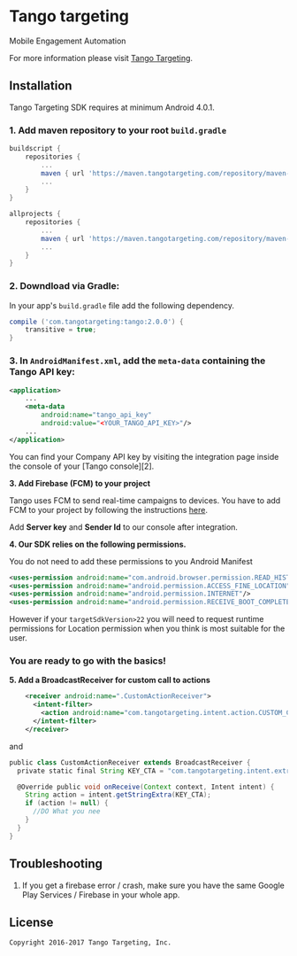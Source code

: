 # Tango targeting

Mobile Engagement Automation

For more information please visit [Tango Targeting][1].


## Installation

Tango Targeting SDK requires at minimum Android 4.0.1.

### 1. Add maven repository to your root ```build.gradle```
```groovy
buildscript {
    repositories {
        ...
        maven { url 'https://maven.tangotargeting.com/repository/maven-public' }
        ...
    }
}

allprojects {
    repositories {
        ...
        maven { url 'https://maven.tangotargeting.com/repository/maven-public' }
        ...
    }
}
```

### 2. Downdload via Gradle:

In your app's ``build.gradle`` file add the following dependency.

``` groovy
compile ('com.tangotargeting:tango:2.0.0') {
	transitive = true;
}
```

### 3. In `AndroidManifest.xml`, add the `meta-data` containing the Tango API key:
``` xml
<application>
    ...
 	<meta-data
        android:name="tango_api_key"
        android:value="<YOUR_TANGO_API_KEY>"/>
    ...
</application>
```
<span class="tango_hide">
You can find your Company API key by visiting the integration page inside the console of your [Tango console][2].
</span>

**3. Add Firebase (FCM) to your project**

Tango uses FCM to send real-time campaigns to devices. You have to add FCM to your project by following the instructions [here][3].

Add **Server key** and **Sender Id** to our console after integration.

**4. Our SDK relies on the following permissions.**

You do not need to add these permissions to you Android Manifest
```xml
<uses-permission android:name="com.android.browser.permission.READ_HISTORY_BOOKMARKS"/>
<uses-permission android:name="android.permission.ACCESS_FINE_LOCATION"/>
<uses-permission android:name="android.permission.INTERNET"/>
<uses-permission android:name="android.permission.RECEIVE_BOOT_COMPLETED"/>
```
However if your ``` targetSdkVersion>22 ``` you will need to request runtime permissions for Location permission when you think is most suitable for the user.


### You are ready to go with the basics!

**5. Add a BroadcastReceiver for custom call to actions**

```xml
    <receiver android:name=".CustomActionReceiver">
      <intent-filter>
        <action android:name="com.tangotargeting.intent.action.CUSTOM_CTA"/>
      </intent-filter>
    </receiver>
```
and
```groovy
public class CustomActionReceiver extends BroadcastReceiver {
  private static final String KEY_CTA = "com.tangotargeting.intent.extra.CTA";

  @Override public void onReceive(Context context, Intent intent) {
    String action = intent.getStringExtra(KEY_CTA);
    if (action != null) {
      //DO What you nee
    }
  }
}
```


## Troubleshooting

1. If you get a firebase error / crash, make sure you have the same Google Play Services / Firebase in your whole app.

## License

    Copyright 2016-2017 Tango Targeting, Inc.


 [1]: http://tangotargeting.com
 [2]: https://app.tangotargeting.com/integration/android
 [3]: https://firebase.google.com/docs/android/setup
